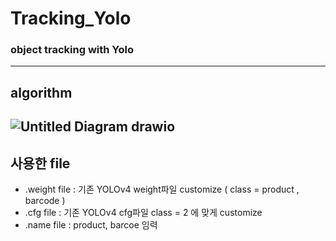 # Tracking_Yolo
### object tracking with Yolo
-----------------------
## algorithm
![Untitled Diagram drawio](https://user-images.githubusercontent.com/62283017/137351570-0581accd-cafa-463c-a435-52f1128c38e3.png)
-----------------------
## 사용한 file
- .weight file : 기존 YOLOv4 weight파일 customize ( class = product , barcode )
- .cfg file : 기존 YOLOv4 cfg파일 class = 2 에 맞게 customize
- .name file : product, barcoe 임력
